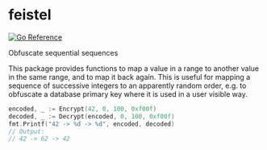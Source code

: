 # feistel

[![Go Reference](https://pkg.go.dev/badge/wttw/feistel.svg)](https://pkg.go.dev/wttw/feistel)

Obfuscate sequential sequences

This package provides functions to map a value in a range to another value in the same
range, and to map it back again. This is useful for mapping a sequence of successive
integers to an apparently random order, e.g. to obfuscate a database primary key where
it is used in a user visible way.

```go
encoded, _ := Encrypt(42, 0, 100, 0xf00f)
decoded, _ := Decrypt(encoded, 0, 100, 0xf00f)
fmt.Printf("42 -> %d -> %d", encoded, decoded)
// Output:
// 42 -> 62 -> 42
```
